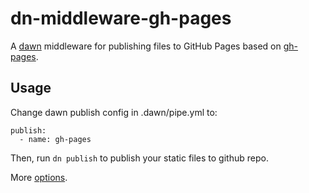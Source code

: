 # dn-middleware-gh-pages

A [dawn](https://github.com/alibaba/dawn) middleware for publishing files to GitHub Pages based on [gh-pages](https://github.com/tschaub/gh-pages).

## Usage

Change dawn publish config in .dawn/pipe.yml to:

```
publish:
  - name: gh-pages
```

Then, run `dn publish` to publish your static files to github repo.

More [options](https://github.com/tschaub/gh-pages).